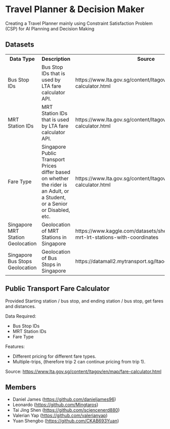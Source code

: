 # Travel Planner & Decision Maker
Creating a Travel Planner mainly using Constraint Satisfaction Problem (CSP) for AI Planning and Decision Making

## Datasets
<table>
    <tr>
        <th>Data Type</th><th>Description</th><th>Source</th><th>Path</th>
    </tr><tr>
        <td>Bus Stop IDs</td><td>Bus Stop IDs that is used by LTA fare calculator API.</td><td>https://www.lta.gov.sg/content/ltagov/en/map/fare-calculator.html</td><td>data/bus_stop_to_id.json</td>
    </tr><tr>
        <td>MRT Station IDs</td><td>MRT Station IDs that is used by LTA fare calculator API.</td><td>https://www.lta.gov.sg/content/ltagov/en/map/fare-calculator.html</td><td>data/mrt_stop_to_id.json</td>
    </tr><tr>
        <td>Fare Type</td><td>Singapore Public Transport Prices differ based on whether the rider is an Adult, or a Student, or a Senior or Disabled, etc.</td><td>https://www.lta.gov.sg/content/ltagov/en/map/fare-calculator.html</td><td>data/fare_type.json</td>
    </tr><tr>
        <td>Singapore MRT Station Geolocation</td><td>Geolocation of MRT Stations in Singapore</td><td>https://www.kaggle.com/datasets/shengjunlim/singapore-mrt-lrt-stations-with-coordinates</td><td>data/MRT Stations.csv</td>
    </tr><tr>
        <td>Singapore Bus Stops Geolocation</td><td>Geolocation of Bus Stops in Singapore</td><td>https://datamall2.mytransport.sg/ltaodataservice/BusStops</td><td>data/Bus Stops.csv</td>
    </tr>
</table>

## Public Transport Fare Calculator
Provided Starting station / bus stop, and ending station / bus stop, get fares and distances.

Data Required:
- Bus Stop IDs
- MRT Station IDs
- Fare Type

Features:
- Different pricing for different fare types.
- Multiple-trips, (therefore trip 2 can continue pricing from trip 1).

Source: https://www.lta.gov.sg/content/ltagov/en/map/fare-calculator.html

## Members
- Daniel James (https://github.com/danieljames96)
- Leonardo (https://github.com/Mingtaros)
- Tai Jing Shen (https://github.com/sciencenerd880)
- Valerian Yap (https://github.com/valerianyap)
- Yuan Shengbo (https://github.com/CKAB693Yuan)
